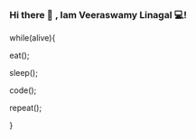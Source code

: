 ### Hi there 👋 , Iam Veeraswamy Linagal  💻!

while(alive){

  eat();
  
  sleep();
  
  code();
  
  repeat();
  
}



<!--
**veeraswamylingala/veeraSwamyLingala** is a ✨ _special_ ✨ repository because its `README.md` (this file) appears on your GitHub profile.

Here are some ideas to get you started:

- 🔭 I’m currently working on Flutter--




-->
